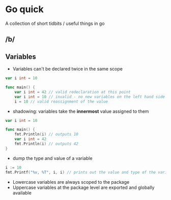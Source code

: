 # Go quick

A collection of short tidbits / useful things in go

## /b/

## Variables

* Variables can't be declared twice in the same scope
```go
var i int = 10

func main() {
    var i int = 42 // valid redeclaration at this point
	var i int = 10 // invalid - no new variables on the left hand side
	i = 10 // valid reassignment of the value
```
* shadowing: variables take the **innermost** value assigned to them

```go
var i int = 10

func main() {
	fmt.Println(i) // outputs 10
    var i int = 42 
	fmt.Println(i) // outputs 42
}
```

* dump the type and value of a variable
```go
i := 10
fmt.Printf("%v, %T", i, i) // prints out the value and type of the variable
```

* Lowercase variables are always scoped to the package
* Uppercase variables at the package level are exported and globally available
